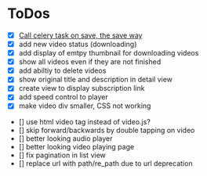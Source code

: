 # ToDos

* [X] [Call celery task on save, the save way](https://stackoverflow.com/a/54313701)
* [X] add new video status (downloading)
* [X] add display of emtpy thumbnail for downloading videos
* [X] show all videos even if they are not finished
* [X] add abiltiy to delete videos
* [X] show original title and description in detail view
* [X] create view to display subscription link
* [X] add speed control to player
* [X] make video div smaller, CSS not working
* [] use html video tag instead of video.js?
* [] skip forward/backwards by double tapping on video
* [] better looking audio player
* [] better looking video playing page
* [] fix pagination in list view
* [] replace url with path/re_path due to url deprecation
